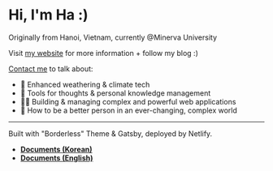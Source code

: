 # Hi, I'm Ha :)
Originally from Hanoi, Vietnam, currently @Minerva University

Visit [my website](https://sherlockieee.netlify.app/) for more information + follow my blog :)

[Contact me](mailto:phuonghatrannguyen00@gmail.com) to talk about:
- 🌱 Enhanced weathering & climate tech 
- 🧰 Tools for thoughts & personal knowledge management 
- 👩‍💻 Building & managing complex and powerful web applications 
- 🧑‍ How to be a better person in an ever-changing, complex world

---
Built with "Borderless" Theme & Gatsby, deployed by Netlify.
- **[Documents (Korean)](<https://github.com/junhobaik/junhobaik.github.io/wiki/Document-(Borderless)>)**  
- **[Documents (English)](<https://github.com/junhobaik/junhobaik.github.io/wiki/Document-(Borderless,-en)>)**
